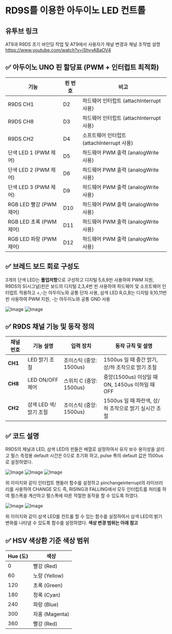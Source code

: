 # RD9S를 이용한 아두이노 LED 컨트롤

## 유투브 링크
AT9과 R9DS 초기 바인딩 작업 및 AT9에서 사용자가 채널 변경과 채널 조작법 설명
https://www.youtube.com/watch?v=i5hyyABaOV4

## ✅ 아두이노 UNO 핀 할당표 (PWM + 인터럽트 최적화)

| 기능                    | 핀 번호 | 비고                                      |
|-----------------------|--------|---------------------------------------------|
| R9DS CH1               | D2     | 하드웨어 인터럽트 (attachInterrupt 사용)      |
| R9DS CH8               | D3     | 하드웨어 인터럽트 (attachInterrupt 사용)      |
| R9DS CH2               | D4     | 소프트웨어 인터럽트 (attachInterrupt 사용)    |
| 단색 LED 1 (PWM 제어)   | D5     | 하드웨어 PWM 출력 (analogWrite 사용)     |
| 단색 LED 2 (PWM 제어)   | D6     | 하드웨어 PWM 출력 (analogWrite 사용)     |
| 단색 LED 3 (PWM 제어)   | D9     | 하드웨어 PWM 출력 (analogWrite 사용)     |
| RGB LED 빨강 (PWM 제어) | D10    | 하드웨어 PWM 출력 (analogWrite 사용)     |
| RGB LED 초록 (PWM 제어) | D11    | 하드웨어 PWM 출력 (analogWrite 사용)     |
| RGB LED 파랑 (PWM 제어) | D12    | 하드웨어 PWM 출력 (analogWrite 사용)     |

## ✅ 브레드 보드 회로 구성도 

3개의 단색 LED는 **풀업저항**으로 구성하고 디지털 5,6,9핀 사용하여 PWM 지원, 
R9DS의 S(시그널)핀은 보드의 디지털 2,3,4번 핀 사용하여 하드웨어 및 소프트웨어 인터럽트 적용하고 +,-는 아두이노와 공통 단자 사용,
삼색 LED R,G,B는 디지털 9,10,11번 핀 사용하여 PWM 지원, -는 아두이노와 공통 GND 사용

![Image](https://github.com/user-attachments/assets/5516fd7e-973f-4ea3-903f-225639c67c0b)
![Image](https://github.com/user-attachments/assets/b148bce6-2edd-4e9e-af3a-2800c0e0b46e)

## ✅ R9DS 채널 기능 및 동작 정의

| 채널 번호 | 기능 설명              | 입력 장치              | 동작 규칙 및 설명 |
|-----------|----------------------|----------------------|---------------------|
| **CH1**    | LED 밝기 조절          | 조이스틱 (중앙: 1500us) | 1500us 일 때 중간 밝기, 상/하 조작으로 밝기 조절 |
| **CH8**    | LED ON/OFF 제어       | 스위치 C (중앙: 1500us) | 중앙(1500us) 이상일 때 ON, 1450us 이하일 때 OFF |
| **CH2**    | 삼색 LED 색/밝기 조절   | 조이스틱 (중앙: 1500us) | 1500us 일 때 파란색, 상/하 조작으로 밝기 실시간 조절 |

## ✅ 코드 설명

R9DS의 채널과 LED, 삼색 LED의 핀들은 배열로 설정하여서 유지 보수 용이성을 살리고
펄스 측정용 default 시간은 0으로 초기화 하고, pulse 폭의 default 값은 1500us로 설정하였다.

![Image](https://github.com/user-attachments/assets/36d48008-4136-4ec8-bb58-042c8e091502)
![Image](https://github.com/user-attachments/assets/1a4e295a-cf12-46a6-a543-cb8de6d32930)
![Image](https://github.com/user-attachments/assets/43ff1baa-6158-4fd8-aa68-f3029906e322)

위 이미지와 같이 인터럽트 핸들러 함수를 설정하고 pinchangeinterrupt의 라이브러리를 사용하여 CHANGE 모드 즉, RISING과 FALLING에서 모두 인터럽트를 처리를 하여 펄스폭을 계산하고 펄스폭에 따른 적절한 동작을 할 수 있도록 하였다.

![Image](https://github.com/user-attachments/assets/7bd3f453-8d36-4df0-8778-af4c1b1e3f76)
![Image](https://github.com/user-attachments/assets/30a9a261-1687-415b-8d54-80c00f49f947)

위 이미지와 같이 삼색 LED를 컨트롤 할 수 있는 함수를 설정하여서 삼색 LED의 밝기 변화를 나타낼 수 있도록 함수를 설정하였다. 
**색상 변경 범위는 아래 참고**

## ✅ HSV 색상환 기준 색상 범위

| Hue (도) | 색상          |
|---------|---------------|
| 0       | 빨강 (Red)     |
| 60      | 노랑 (Yellow)  |
| 120     | 초록 (Green)   |
| 180     | 청록 (Cyan)    |
| 240     | 파랑 (Blue)    |
| 300     | 자홍 (Magenta) |
| 360     | 빨강 (Red)     |



